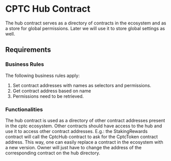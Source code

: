 # CPTC Hub Contract
The hub contract serves as a directory of contracts in the ecosystem and as a store for global permissions. Later we will use it to store global settings as well.

## Requirements
### Business Rules
The following business rules apply:
1. Set contract addresses with names as selectors and permissions.
2. Get contract address based on name
3. Permissions need to be retrieved.


### Functionalities 
The hub contract is used as a directory of other contract addresses present in the cptc ecosystem. Other contracts should have access to the hub and use it to access other contract addresses. E.g.: the StakingRewards contract will call the CptcHub contract to ask for the CptcToken contract address.
This way, one can easily replace a contract in the ecosystem with a new version. Owner will just have to change the address of the corresponding contract on the hub directory. 